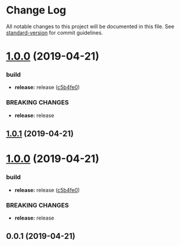 # Change Log

All notable changes to this project will be documented in this file. See [standard-version](https://github.com/conventional-changelog/standard-version) for commit guidelines.

<a name="1.0.0"></a>
# [1.0.0](https://github.com/varossoft/ngx-testing-lib/compare/v0.0.1...v1.0.0) (2019-04-21)


### build

* **release:** release ([c5b4fe0](https://github.com/varossoft/ngx-testing-lib/commit/c5b4fe0))


### BREAKING CHANGES

* **release:** release



<a name="1.0.1"></a>
## [1.0.1](https://github.com/varossoft/ngx-testing-lib/compare/v2.0.0...v1.0.1) (2019-04-21)



<a name="1.0.0"></a>
# [1.0.0](https://github.com/varossoft/ngx-testing-lib/compare/v0.0.1...v1.0.0) (2019-04-21)


### build

* **release:** release ([c5b4fe0](https://github.com/varossoft/ngx-testing-lib/commit/c5b4fe0))


### BREAKING CHANGES

* **release:** release



<a name="0.0.1"></a>
## 0.0.1 (2019-04-21)
